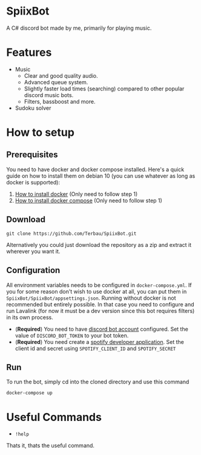 # SpiixBot
A C# discord bot made by me, primarily for playing music.

# Features
- Music
    - Clear and good quality audio.
    - Advanced queue system.
    - Slightly faster load times (searching) compared to other popular discord music bots.
    - Filters, bassboost and more.
- Sudoku solver

# How to setup
 
## Prerequisites
You need to have docker and docker compose installed. Here's a quick guide on how to install them on debian 10 (you can use whatever as long as docker is supported):

1. [How to install docker](https://www.digitalocean.com/community/tutorials/how-to-install-and-use-docker-on-debian-10) (Only need to follow step 1)
2. [How to install docker compose](https://www.digitalocean.com/community/tutorials/how-to-install-docker-compose-on-debian-10) (Only need to follow step 1)

## Download
```
git clone https://github.com/Terbau/SpiixBot.git
```
Alternatively you could just download the repository as a zip and extract it wherever you want it.

## Configuration
All environment variables needs to be configured in `docker-compose.yml`. If you for some reason don't wish to use docker at all, you can put them in `SpiixBot/SpiixBot/appsettings.json`. Running without docker is not recommended but entirely possible. In that case you need to configure and run Lavalink (for now it must be a dev version since this bot requires filters) in its own process.

- (**Required**) You need to have [discord bot account](https://discord.com/developers/applications) configured. Set the value of `DISCORD_BOT_TOKEN` to your bot token.
- (**Required**) You need create a [spotify developer application](https://developer.spotify.com/dashboard/applications). Set the client id and secret using `SPOTIFY_CLIENT_ID` and `SPOTIFY_SECRET`

## Run
To run the bot, simply cd into the cloned directory and use this command
```
docker-compose up
```

# Useful Commands
- `!help`

Thats it, thats the useful command.
